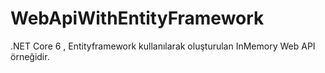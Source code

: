 # WebApiWithEntityFramework
.NET Core 6 , Entityframework kullanılarak oluşturulan InMemory Web API örneğidir.
